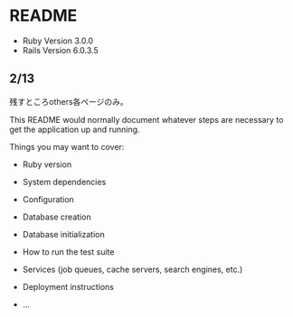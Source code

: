# README

* Ruby Version 3.0.0
* Rails Version 6.0.3.5

## 2/13
残すところothers各ページのみ。





This README would normally document whatever steps are necessary to get the
application up and running.

Things you may want to cover:

* Ruby version

* System dependencies

* Configuration

* Database creation

* Database initialization

* How to run the test suite

* Services (job queues, cache servers, search engines, etc.)

* Deployment instructions

* ...
